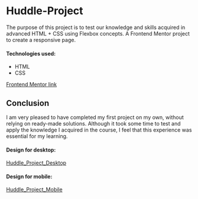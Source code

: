 # Huddle-Project

The purpose of this project is to test our knowledge and skills acquired in advanced HTML + CSS using Flexbox concepts.
A Frontend Mentor project to create a responsive page.

#### Technologies used:
*  HTML
*  CSS

[Frontend Mentor link](https://www.frontendmentor.io/challenges/huddle-landing-page-with-a-single-introductory-section-B_2Wvxgi0/)

## Conclusion

I am very pleased to have completed my first project on my own, without relying on ready-made solutions.
Although it took some time to test and apply the knowledge I acquired in the course, I feel that this experience was essential for my learning.


#### Design for desktop:
[Huddle_Project_Desktop](./src/design/active-states.jpg)

#### Design for mobile:
[Huddle_Project_Mobile](./src/design/mobile-design.jpg)


